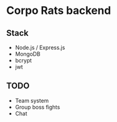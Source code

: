 # Corpo Rats backend
## Stack
- Node.js / Express.js
- MongoDB
- bcrypt
- jwt
## TODO
- Team system
- Group boss fights
- Chat
